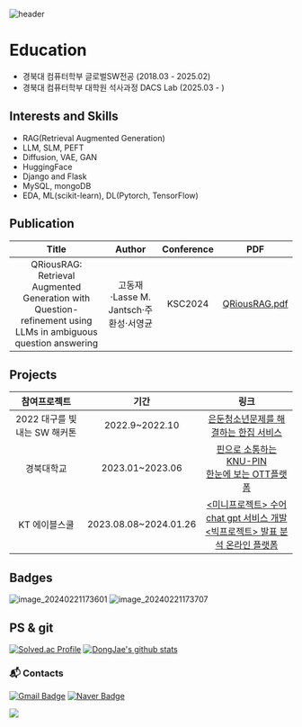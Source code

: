 ![header](https://capsule-render.vercel.app/api?type=waving&color=869adb&height=200&section=header&text=Hello!%20I'm%20KDJ&fontSize=50&fontColor=#0080FF)


# Education
- 경북대 컴퓨터학부 글로벌SW전공 (2018.03 - 2025.02)
- 경북대 컴퓨터학부 대학원 석사과정 DACS Lab (2025.03 - )

## Interests and Skills
- RAG(Retrieval Augmented Generation)
- LLM, SLM, PEFT
- Diffusion, VAE, GAN
- HuggingFace
- Django and Flask
- MySQL, mongoDB
- EDA, ML(scikit-learn), DL(Pytorch, TensorFlow)

## Publication
|Title|Author|Conference|PDF|
|:------:|:---:|:---:|:---:|
|QRiousRAG: Retrieval Augmented Generation with Question-refinement using LLMs in ambiguous question answering|고동재·Lasse M. Jantsch·주환성·서영균|KSC2024|[QRiousRAG.pdf](https://github.com/user-attachments/files/18814911/QRiousRAG.Retrieval.Augmented.Generation.with.Ques.pdf)|




## Projects
|참여프로젝트|기간|링크|
|:------:|:---:|:---:|
|2022 대구를 빛내는 SW 해커톤|2022.9~2022.10|[은둔청소년문제를 해결하는 한집 서비스](https://github.com/ehdwo98/Sleepless-in-IT-4_KNU-Hackathon2022)|
|경북대학교|2023.01~2023.06|[핀으로 소통하는 KNU-PIN](https://github.com/KNU-PIN/frontend)<br>[한눈에 보는 OTT플랫폼](https://github.com/ehdwo98/OTT-Platform-Manager)|
|KT 에이블스쿨|2023.08.08~2024.01.26|[<미니프로젝트> 수어 chat gpt 서비스 개발](https://github.com/ehdwo98/SLCG_KTAIVLE_G24)<br>[<빅프로젝트> 발표 분석 온라인 플랫폼](https://github.com/ehdwo98/Mouse-PT)| 

## Badges
![image_20240221173601](https://github.com/ehdwo98/ehdwo98/assets/48575816/e12d8f1b-3af6-44cd-b72c-c61d7662a6dd)
![image_20240221173707](https://github.com/ehdwo98/ehdwo98/assets/48575816/80f42c74-e557-4831-ab71-03ad893361cb)

## PS & git
[![Solved.ac Profile](http://mazassumnida.wtf/api/v2/generate_badge?boj=ehdwo98)](https://solved.ac/ehdwo98/)
[![DongJae's github stats](https://github-readme-stats.vercel.app/api?username=ehdwo98&show_icons=true&theme=cobalt)](https://github.com/ehdwo98/github-readme-stats)


### :mailbox_with_mail: Contacts
[![Gmail Badge](https://img.shields.io/badge/Gmail-d14836?style=flat-square&logo=Gmail&logoColor=white&link=mailto:wlsdk1095sd@gmail.com)](mailto:wlsdk1095sd@gmail.com)
[![Naver Badge](https://img.shields.io/badge/Naver-03C75A?style=flat-square&logo=Naver&logoColor=white&link=mailto:ehdwo98@naver.com)](mailto:ehdwo98@naver.com)
<!--
**ehdwo98/ehdwo98** is a ✨ _special_ ✨ repository because its `README.md` (this file) appears on your GitHub profile.

Here are some ideas to get you started:

- 🔭 I’m currently working on ...
- 🌱 I’m currently learning ...
- 👯 I’m looking to collaborate on ...
- 🤔 I’m looking for help with ...
- 💬 Ask me about ...
- 📫 How to reach me: ...
- 😄 Pronouns: ...
- ⚡ Fun fact: ...
-->
<img class="img" src="https://hits.seeyoufarm.com/api/count/incr/badge.svg?url=https%3A%2F%2Fgithub.com%2Fehdwo98&count_bg=%23FFC155&title_bg=%23000000&icon=github.svg&icon_color=%23E7E7E7&title=Github&edge_flat=false" />
